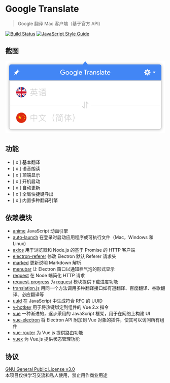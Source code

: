 # Google Translate

> Google 翻译 Mac 客户端（基于官方 API）

[![Build Status](https://travis-ci.org/MoeFE/GoogleTranslate.svg?branch=master)](https://travis-ci.org/MoeFE/GoogleTranslate)
[![JavaScript Style Guide](https://img.shields.io/badge/code_style-standard-brightgreen.svg)](https://standardjs.com)

## 截图

![preview](preview.png)

## 功能
- [ x ] 基本翻译
- [ x ] 语音朗读
- [ x ] 顶端显示
- [ x ] 开机启动
- [ x ] 自动更新
- [ x ] 全局快捷键呼出
- [ x ] 内置多种翻译引擎

## 依赖模块

- [anime](https://github.com/juliangarnier/anime) JavaScript 动画引擎
- [auto-launch](https://github.com/Teamwork/node-auto-launch) 在登录时启动应用程序或可执行文件（Mac，Windows 和 Linux）
- [axios](https://github.com/mzabriskie/axios) 用于浏览器和 Node.js 的基于 Promise 的 HTTP 客户端
- [electron-referer](https://github.com/akameco/electron-referer) 修改 Electron 默认 Referer 请求头
- [marked](https://github.com/chjj/marked) 更新说明 Markdown 解析
- [menubar](https://github.com/maxogden/menubar) 让 Electron 窗口以通知栏气泡的形式显示
- [request](https://github.com/request/request) 在 Node 端简化 HTTP 请求
- [request-progress](https://github.com/IndigoUnited/node-request-progress) 为 [request](https://github.com/request/request) 模块提供下载进度功能
- [translation.js](https://github.com/Selection-Translator/translation.js) 用同一个方法调用多种翻译接口如有道翻译、百度翻译、谷歌翻译、必应翻译等
- [uuid](https://github.com/kelektiv/node-uuid) 在 JavaScript 中生成符合 RFC 的 UUID
- [v-hotkey](https://github.com/Dafrok/v-hotkey) 用于将热键绑定到组件的 Vue 2.x 指令
- [vue](https://github.com/vuejs/vue) 一种渐进的，逐步采用的 JavaScript 框架，用于在网络上构建 UI
- [vue-electron](https://github.com/SimulatedGREG/vue-electron) 将 Electron API 附加到 Vue 对象的插件，使其可以访问所有组件
- [vue-router](https://github.com/vuejs/vue-router) 为 Vue.js 提供路由功能
- [vuex](https://github.com/vuejs/vuex) 为 Vue.js 提供状态管理功能

## 协议

[GNU General Public License v3.0](LICENSE)  
本项目仅供学习交流和私人使用，禁止用作商业用途
